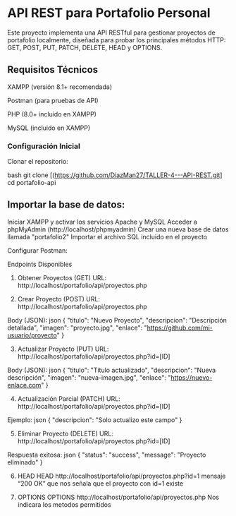 # API REST para Portafolio Personal
Este proyecto implementa una API RESTful para gestionar proyectos de portafolio localmente, diseñada para probar los principales métodos HTTP: GET, POST, PUT, PATCH, DELETE, HEAD y OPTIONS.

## Requisitos Técnicos
XAMPP (versión 8.1+ recomendada)

Postman (para pruebas de API)

PHP (8.0+ incluido en XAMPP)

MySQL (incluido en XAMPP)

### Configuración Inicial
Clonar el repositorio:

bash
git clone [(https://github.com/DiazMan27/TALLER-4---API-REST.git]
cd portafolio-api

## Importar la base de datos:

Iniciar XAMPP y activar los servicios Apache y MySQL
Acceder a phpMyAdmin (http://localhost/phpmyadmin)
Crear una nueva base de datos llamada "portafolio2"
Importar el archivo SQL incluido en el proyecto

Configurar Postman:

Endpoints Disponibles
1. Obtener Proyectos (GET)
URL: http://localhost/portafolio/api/proyectos.php

2. Crear Proyecto (POST)
URL: http://localhost/portafolio/api/proyectos.php

Body (JSON):
json
{
    "titulo": "Nuevo Proyecto",
    "descripcion": "Descripción detallada",
    "imagen": "proyecto.jpg",
    "enlace": "https://github.com/mi-usuario/proyecto"
}

3. Actualizar Proyecto (PUT)
URL: http://localhost/portafolio/api/proyectos.php?id=[ID]

Body (JSON):
json
{
    "titulo": "Título actualizado",
    "descripcion": "Nueva descripción",
    "imagen": "nueva-imagen.jpg",
    "enlace": "https://nuevo-enlace.com"
}

4. Actualización Parcial (PATCH)
URL: http://localhost/portafolio/api/proyectos.php?id=[ID]

Ejemplo:
json
{
    "descripcion": "Solo actualizo este campo"
}

5. Eliminar Proyecto (DELETE)
URL: http://localhost/portafolio/api/proyectos.php?id=[ID]

Respuesta exitosa:
json
{
    "status": "success",
    "message": "Proyecto eliminado"
}

6. HEAD
   HEAD http://localhost/portafolio/api/proyectos.php?id=1
mensaje “200 OK” que nos señala que el proyecto con id=1 existe

8. OPTIONS
   OPTIONS http://localhost/portafolio/api/proyectos.php
Nos indicara los metodos permitidos

